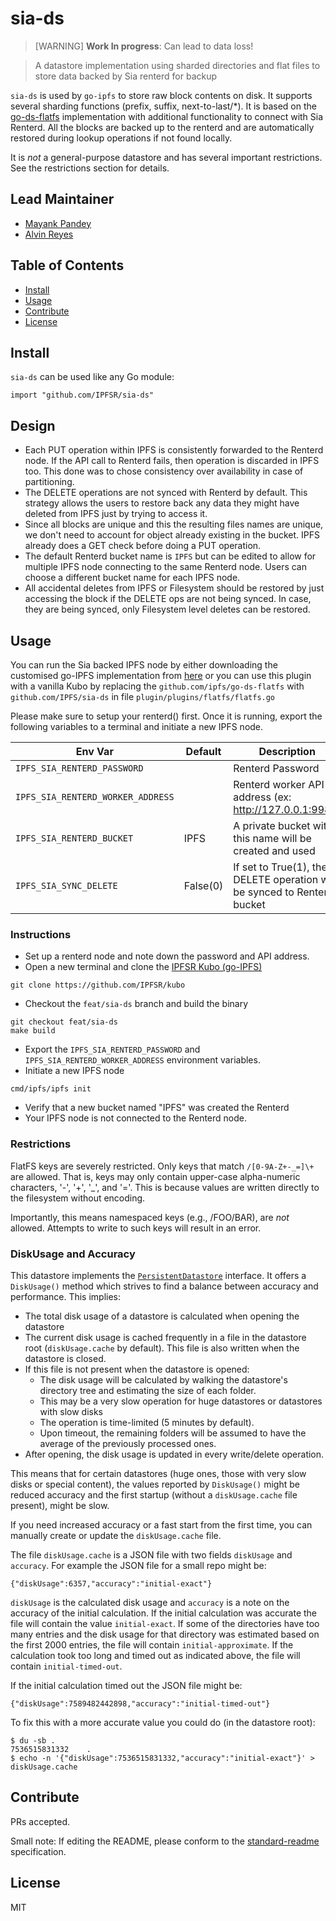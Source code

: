 # sia-ds

>[WARNING] **Work In progress**: Can lead to data loss!

> A datastore implementation using sharded directories and flat files to store data backed by Sia renterd for backup

`sia-ds` is used by `go-ipfs` to store raw block contents on disk. It supports several sharding functions (prefix, suffix, next-to-last/*).
It is based on the [go-ds-flatfs](https://github.com/ipfs/go-ds-flatfs) implementation with additional functionality to connect with Sia Renterd.
All the blocks are backed up to the renterd and are automatically restored during lookup operations if not found locally. 

It is _not_ a general-purpose datastore and has several important restrictions.
See the restrictions section for details.

## Lead Maintainer

- [Mayank Pandey](https://github.com/LexLuthr)
- [Alvin Reyes](https://github.com/alvin-reyes)

## Table of Contents

- [Install](#install)
- [Usage](#usage)
- [Contribute](#contribute)
- [License](#license)

## Install

`sia-ds` can be used like any Go module:

```
import "github.com/IPFSR/sia-ds"
```

## Design
* Each PUT operation within IPFS is consistently forwarded to the Renterd node. If the API call to Renterd fails, then operation is discarded in IPFS too. This done was to chose consistency over availability in case of partitioning.
* The DELETE operations are not synced with Renterd by default. This strategy allows the users to restore back any data they might have deleted from IPFS just by trying to access it.
* Since all blocks are unique and this the resulting files names are unique, we don't need to account for object already existing in the bucket. IPFS already does a GET check before doing a PUT operation.
* The default Renterd bucket name is `IPFS` but can be edited to allow for multiple IPFS node connecting to the same Renterd node. Users can choose a different bucket name for each IPFS node.
* All accidental deletes from IPFS or Filesystem should be restored by just accessing the block if the DELETE ops are not being synced. In case, they are being synced, only Filesystem level deletes can be restored.

## Usage

You can run the Sia backed IPFS node by either downloading the customised go-IPFS implementation from [here](https://github.com/IPFSR/kubo) or
you can use this plugin with a vanilla Kubo by replacing the `github.com/ipfs/go-ds-flatfs` with `github.com/IPFS/sia-ds` in file 
`plugin/plugins/flatfs/flatfs.go`

Please make sure to setup your renterd() first. Once it is running, export the following variables to a terminal and initiate a new IPFS node.

| Env Var                   | Default  | Description                                                              |
|---------------------------|----------|--------------------------------------------------------------------------|
| `IPFS_SIA_RENTERD_PASSWORD` |          | Renterd Password                                                         |
|`IPFS_SIA_RENTERD_WORKER_ADDRESS`|          | Renterd worker API address (ex: http://127.0.0.1:9980)                   |
|`IPFS_SIA_RENTERD_BUCKET`| IPFS     | A private bucket with this name will be created and used                 |
|`IPFS_SIA_SYNC_DELETE`| False(0) | If set to True(1), the DELETE operation will be synced to Renterd bucket |


### Instructions
* Set up a renterd node and note down the password and API address.
* Open a new terminal and clone the [IPFSR Kubo (go-IPFS)](https://github.com/IPFSR/kubo)
```shell
git clone https://github.com/IPFSR/kubo
```
* Checkout the `feat/sia-ds` branch and build the binary
```shell
git checkout feat/sia-ds
make build
```
* Export the `IPFS_SIA_RENTERD_PASSWORD` and `IPFS_SIA_RENTERD_WORKER_ADDRESS` environment variables.
* Initiate a new IPFS node
```shell
cmd/ipfs/ipfs init
```
* Verify that a new bucket named "IPFS" was created the Renterd
* Your IPFS node is not connected to the Renterd node.

### Restrictions

FlatFS keys are severely restricted. Only keys that match `/[0-9A-Z+-_=]\+` are
allowed. That is, keys may only contain upper-case alpha-numeric characters,
'-', '+', '_', and '='. This is because values are written directly to the
filesystem without encoding.

Importantly, this means namespaced keys (e.g., /FOO/BAR), are _not_ allowed.
Attempts to write to such keys will result in an error.

### DiskUsage and Accuracy

This datastore implements the [`PersistentDatastore`](https://godoc.org/github.com/ipfs/go-datastore#PersistentDatastore) interface. It offers a `DiskUsage()` method which strives to find a balance between accuracy and performance. This implies:

* The total disk usage of a datastore is calculated when opening the datastore
* The current disk usage is cached frequently in a file in the datastore root (`diskUsage.cache` by default). This file is also
written when the datastore is closed.
* If this file is not present when the datastore is opened:
  * The disk usage will be calculated by walking the datastore's directory tree and estimating the size of each folder.
  * This may be a very slow operation for huge datastores or datastores with slow disks
  * The operation is time-limited (5 minutes by default).
  * Upon timeout, the remaining folders will be assumed to have the average of the previously processed ones.
* After opening, the disk usage is updated in every write/delete operation.

This means that for certain datastores (huge ones, those with very slow disks or special content), the values reported by
`DiskUsage()` might be reduced accuracy and the first startup (without a `diskUsage.cache` file present), might be slow.

If you need increased accuracy or a fast start from the first time, you can manually create or update the
`diskUsage.cache` file.

The file `diskUsage.cache` is a JSON file with two fields `diskUsage` and `accuracy`.  For example the JSON file for a
small repo might be:

```
{"diskUsage":6357,"accuracy":"initial-exact"}
```

`diskUsage` is the calculated disk usage and `accuracy` is a note on the accuracy of the initial calculation.  If the
initial calculation was accurate the file will contain the value `initial-exact`.  If some of the directories have too
many entries and the disk usage for that directory was estimated based on the first 2000 entries, the file will contain
`initial-approximate`.  If the calculation took too long and timed out as indicated above, the file will contain
`initial-timed-out`.

If the initial calculation timed out the JSON file might be:
```
{"diskUsage":7589482442898,"accuracy":"initial-timed-out"}

```

To fix this with a more accurate value you could do (in the datastore root):

    $ du -sb .
    7536515831332    .
    $ echo -n '{"diskUsage":7536515831332,"accuracy":"initial-exact"}' > diskUsage.cache

## Contribute

PRs accepted.

Small note: If editing the README, please conform to the [standard-readme](https://github.com/RichardLitt/standard-readme) specification.

## License

MIT
